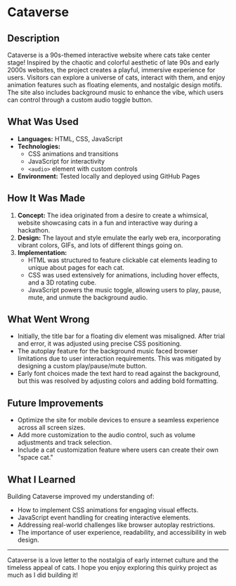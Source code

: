 # Cataverse

## Description
Cataverse is a 90s-themed interactive website where cats take center stage! Inspired by the chaotic and colorful aesthetic of late 90s and early 2000s websites, the project creates a playful, immersive experience for users. Visitors can explore a universe of cats, interact with them, and enjoy animation features such as floating elements, and nostalgic design motifs. The site also includes background music to enhance the vibe, which users can control through a custom audio toggle button.

## What Was Used
- **Languages:** HTML, CSS, JavaScript
- **Technologies:** 
  - CSS animations and transitions
  - JavaScript for interactivity
  - `<audio>` element with custom controls
- **Environment:** Tested locally and deployed using GitHub Pages

## How It Was Made
1. **Concept:** The idea originated from a desire to create a whimsical, website showcasing cats in a fun and interactive way during a hackathon. 
2. **Design:** The layout and style emulate the early web era, incorporating vibrant colors, GIFs, and lots of different things going on. 
3. **Implementation:** 
   - HTML was structured to feature clickable cat elements leading to unique about pages for each cat.
   - CSS was used extensively for animations, including hover effects, and a 3D rotating cube.
   - JavaScript powers the music toggle, allowing users to play, pause, mute, and unmute the background audio.

## What Went Wrong
- Initially, the title bar for a floating div element was misaligned. After trial and error, it was adjusted using precise CSS positioning.
- The autoplay feature for the background music faced browser limitations due to user interaction requirements. This was mitigated by designing a custom play/pause/mute button.
- Early font choices made the text hard to read against the background, but this was resolved by adjusting colors and adding bold formatting.

## Future Improvements
- Optimize the site for mobile devices to ensure a seamless experience across all screen sizes.
- Add more customization to the audio control, such as volume adjustments and track selection.
- Include a cat customization feature where users can create their own "space cat."

## What I Learned
Building Cataverse improved my understanding of:
- How to implement CSS animations for engaging visual effects.
- JavaScript event handling for creating interactive elements.
- Addressing real-world challenges like browser autoplay restrictions.
- The importance of user experience, readability, and accessibility in web design.

---

Cataverse is a love letter to the nostalgia of early internet culture and the timeless appeal of cats. I hope you enjoy exploring this quirky project as much as I did building it!
